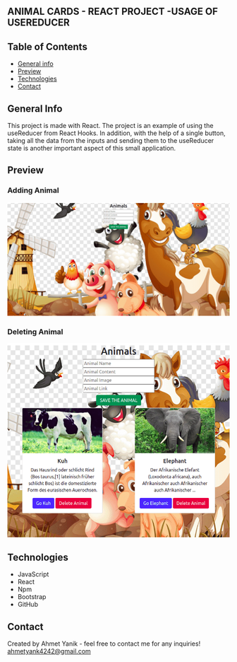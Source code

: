 ## ANIMAL CARDS - REACT PROJECT -USAGE OF USEREDUCER

## Table of Contents

- [General info](#general-info)
- [Preview](#preview)
- [Technologies](#technologies)
- [Contact](#contact)

## General Info

This project is made with React. 
The project is an example of using the useReducer from React Hooks.
In addition, with the help of a single button, taking all the data from the inputs and sending them to the useReducer state is another important aspect of this small application.

## Preview

### Adding Animal

![alt text](src/images/animalcard.gif)

### Deleting Animal

![alt text](src/images/delete.gif)


## Technologies

- JavaScript
- React
- Npm
- Bootstrap
- GitHub

## Contact

Created by Ahmet Yanik - feel free to contact me for any inquiries!
ahmetyank4242@gmail.com
